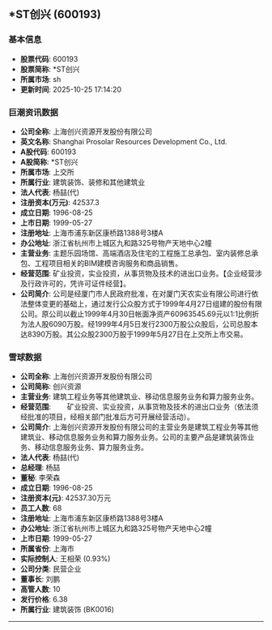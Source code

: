 ## *ST创兴 (600193)

### 基本信息

- **股票代码**: 600193
- **股票简称**: *ST创兴
- **所属市场**: sh
- **更新时间**: 2025-10-25 17:14:20

### 巨潮资讯数据

- **公司全称**: 上海创兴资源开发股份有限公司
- **英文名称**: Shanghai Prosolar Resources Development Co., Ltd.
- **A股代码**: 600193
- **A股简称**: *ST创兴
- **所属市场**: 上交所
- **所属行业**: 建筑装饰、装修和其他建筑业
- **法人代表**: 杨喆(代)
- **注册资本(万元)**: 42537.3
- **成立日期**: 1996-08-25
- **上市日期**: 1999-05-27
- **注册地址**: 上海市浦东新区康桥路1388号3楼A
- **办公地址**: 浙江省杭州市上城区九和路325号物产天地中心2幢
- **主营业务**: 主题乐园场馆、高端酒店及住宅的工程施工总承包、室内装修总承包、工程项目相关的BIM建模咨询服务和商品销售。
- **经营范围**: 矿业投资，实业投资，从事货物及技术的进出口业务。【企业经营涉及行政许可的，凭许可证件经营】。
- **公司简介**: 公司是经厦门市人民政府批准，在对厦门天农实业有限公司进行依法整体变更的基础上，通过发行公众股方式于1999年4月27日组建的股份有限公司。原公司以截止1999年4月30日帐面净资产60963545.69元以1:1比例折为法人股6090万股。经1999年4月5日发行2300万股公众股后，公司总股本达8390万股。其公众股2300万股于1999年5月27日在上交所上市交易。

### 雪球数据

- **公司全称**: 上海创兴资源开发股份有限公司
- **公司简称**: 创兴资源
- **主营业务**: 建筑工程业务等其他建筑业、移动信息服务业务和算力服务业务。
- **经营范围**: 　　矿业投资、实业投资，从事货物及技术的进出口业务（依法须经批准的项目，经相关部门批准后方可开展经营活动）。
- **公司简介**: 上海创兴资源开发股份有限公司的主营业务是建筑工程业务等其他建筑业、移动信息服务业务和算力服务业务。公司的主要产品是建筑装饰业务、移动信息服务业务、算力服务业务。
- **法人代表**: 杨喆(代)
- **总经理**: 杨喆
- **董秘**: 李荣森
- **成立日期**: 1996-08-25
- **注册资本(元)**: 42537.30万元
- **员工人数**: 68
- **注册地址**: 上海市浦东新区康桥路1388号3楼A
- **办公地址**: 浙江省杭州市上城区九和路325号物产天地中心2幢
- **上市日期**: 1999-05-27
- **所属省份**: 上海市
- **实际控制人**: 王相荣 (0.93%)
- **公司分类**: 民营企业
- **董事长**: 刘鹏
- **高管人数**: 10
- **发行价格**: 6.38
- **所属行业**: 建筑装饰 (BK0016)

---